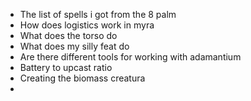 - The list of spells i got from the 8 palm
- How does logistics work in myra
- What does the torso do
- What does my silly feat do 
- Are there different tools for working with adamantium
- Battery to upcast ratio
- Creating the biomass creatura
- 